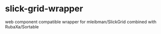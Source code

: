 # slick-grid-wrapper
web component compatible wrapper for mleibman/SlickGrid combined with RubaXa/Sortable
